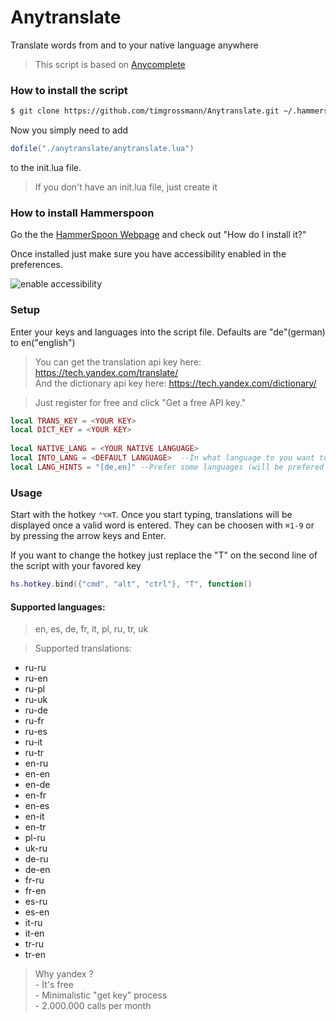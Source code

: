 # Anytranslate
Translate words from and to your native language anywhere
> This script is based on [Anycomplete](https://github.com/nathancahill/Anycomplete)

### How to install the script
```bash
$ git clone https://github.com/timgrossmann/Anytranslate.git ~/.hammerspoon/anytranslate
```

Now you simply need to add 
```lua
dofile("./anytranslate/anytranslate.lua")
```
to the init.lua file.
> If you don't have an init.lua file, just create it

### How to install Hammerspoon
Go the the [HammerSpoon Webpage](http://www.hammerspoon.org) and check out "How do I install it?"

Once installed just make sure you have accessibility enabled in the preferences.

![enable accessibility](http://i65.tinypic.com/sbua2e.png)

### Setup
Enter your keys and languages into the script file. Defaults are "de"(german) to en("english")
> You can get the translation api key here: https://tech.yandex.com/translate/  
> And the dictionary api key here: https://tech.yandex.com/dictionary/  

> Just register for free and click "Get a free API key."


```lua
local TRANS_KEY = <YOUR KEY>
local DICT_KEY = <YOUR KEY>
        
local NATIVE_LANG = <YOUR NATIVE LANGUAGE>
local INTO_LANG = <DEFAULT LANGUAGE>  --In what language to you want to tranlaste the text if you enter your native language
local LANG_HINTS = "[de,en]" --Prefer some languages (will be prefered if detection is not surea)
```
### Usage
Start with the hotkey `⌃⌥⌘T`. Once you start typing, translations will be displayed once a valid word is entered.
They can be choosen with `⌘1-9` or by pressing the arrow keys and Enter.

If you want to change the hotkey just replace the "T" on the second line of the script with your favored key
```lua
hs.hotkey.bind({"cmd", "alt", "ctrl"}, "T", function()
```

#### Supported languages: 
> en, es, de, fr, it, pl, ru, tr, uk  

> Supported translations:
  - ru-ru
  - ru-en
  - ru-pl
  - ru-uk
  - ru-de
  - ru-fr
  - ru-es
  - ru-it
  - ru-tr
  - en-ru
  - en-en
  - en-de
  - en-fr
  - en-es
  - en-it
  - en-tr
  - pl-ru
  - uk-ru
  - de-ru
  - de-en
  - fr-ru
  - fr-en
  - es-ru
  - es-en
  - it-ru
  - it-en
  - tr-ru
  - tr-en  
  
> Why yandex ?  
        - It's free  
        - Minimalistic "get key" process  
        - 2.000.000 calls per month  
